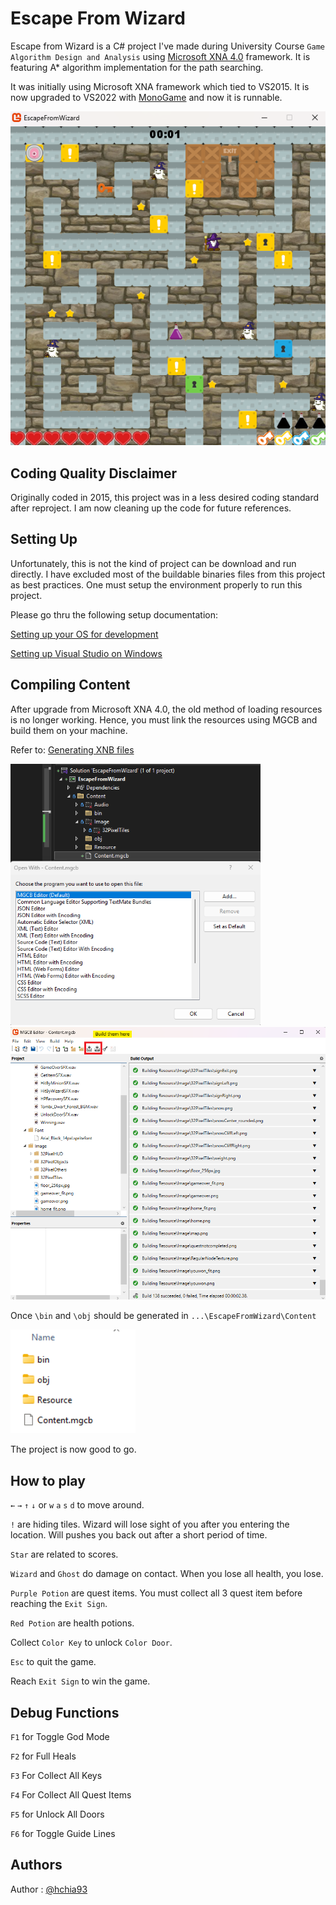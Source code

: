 # Escape From Wizard
Escape from Wizard is a C# project I've made during University Course `Game Algorithm Design and Analysis` using [Microsoft XNA 4.0](https://en.wikipedia.org/wiki/Microsoft_XNA_Game_Studio#:~:text=Microsoft%20XNA%20Game%20Studio%20is,on%20the%20Microsoft%20XNA%20platform.) framework. It is featuring A* algorithm implementation for the path searching.

It was initially using Microsoft XNA framework which tied to VS2015. It is now upgraded to VS2022 with [MonoGame](https://monogame.net/) and now it is runnable.

<center>
    <img src="escape-from-wizard.png" width="600">
</center>

## Coding Quality Disclaimer
Originally coded in 2015, this project was in a less desired coding standard after reproject. I am now cleaning up the code for future references. 

## Setting Up
Unfortunately, this is not the kind of project can be download and run directly. I have excluded most of the buildable binaries files from this project as best practices. One must setup the environment properly to run this project.

Please go thru the following setup documentation:

[Setting up your OS for development](https://docs.monogame.net/articles/getting_started/1_setting_up_your_os_for_development_windows.html?tabs=android)

[Setting up Visual Studio on Windows](https://docs.monogame.net/articles/getting_started/2_choosing_your_ide_visual_studio.html)

## Compiling Content 
After upgrade from Microsoft XNA 4.0, the old method of loading resources is no longer working. Hence, you must link the resources using MGCB and build them on your machine. 

Refer to: 
[Generating XNB files](https://www.trccompsci.online/mediawiki/index.php/Generating_and_using_XNB_files)

<div class="row">
    <div class="column">
        <img src="open-with-mgcb.png" width="400">
        <img src="build-with-mgcb.png" width="600">
    </div>
</div>

Once `\bin` and `\obj` should be generated in `...\EscapeFromWizard\Content`

<img src="generated-dir-mgcb.png" width="200">

The project is now good to go.

## How to play
`←` `→` `↑` `↓` or `w` `a` `s` `d` to move around.

`!` are hiding tiles. Wizard will lose sight of you after you entering the location. Will pushes you back out after a short period of time.

`Star` are related to scores.

`Wizard` and `Ghost` do damage on contact. When you lose all health, you lose.

`Purple Potion` are quest items. You must collect all 3 quest item before reaching the `Exit Sign`.

`Red Potion` are health potions.

Collect `Color Key` to unlock `Color Door`.

`Esc` to quit the game.

Reach `Exit Sign` to win the game.

## Debug Functions
`F1` for Toggle God Mode

`F2` for Full Heals

`F3` For Collect All Keys

`F4` For Collect All Quest Items

`F5` for Unlock All Doors

`F6` for Toggle Guide Lines

## Authors
Author : [@hchia93](https://www.github.com/hchia93)

